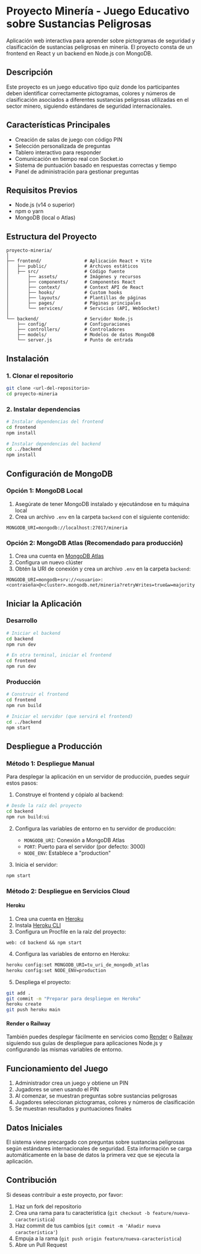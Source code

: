 # Proyecto Minería - Juego Educativo sobre Sustancias Peligrosas

Aplicación web interactiva para aprender sobre pictogramas de seguridad y clasificación de sustancias peligrosas en minería. El proyecto consta de un frontend en React y un backend en Node.js con MongoDB.

## Descripción

Este proyecto es un juego educativo tipo quiz donde los participantes deben identificar correctamente pictogramas, colores y números de clasificación asociados a diferentes sustancias peligrosas utilizadas en el sector minero, siguiendo estándares de seguridad internacionales.

## Características Principales

- Creación de salas de juego con código PIN
- Selección personalizada de preguntas
- Tablero interactivo para responder
- Comunicación en tiempo real con Socket.io
- Sistema de puntuación basado en respuestas correctas y tiempo
- Panel de administración para gestionar preguntas

## Requisitos Previos

- Node.js (v14 o superior)
- npm o yarn
- MongoDB (local o Atlas)

## Estructura del Proyecto

```
proyecto-mineria/
│
├── frontend/                # Aplicación React + Vite
│   ├── public/              # Archivos estáticos
│   ├── src/                 # Código fuente
│       ├── assets/          # Imágenes y recursos
│       ├── components/      # Componentes React
│       ├── context/         # Context API de React
│       ├── hooks/           # Custom hooks
│       ├── layouts/         # Plantillas de páginas
│       ├── pages/           # Páginas principales
│       └── services/        # Servicios (API, WebSocket)
│
└── backend/                 # Servidor Node.js
    ├── config/              # Configuraciones
    ├── controllers/         # Controladores
    ├── models/              # Modelos de datos MongoDB
    └── server.js            # Punto de entrada
```

## Instalación

### 1. Clonar el repositorio

```bash
git clone <url-del-repositorio>
cd proyecto-mineria
```

### 2. Instalar dependencias

```bash
# Instalar dependencias del frontend
cd frontend
npm install

# Instalar dependencias del backend
cd ../backend
npm install
```

## Configuración de MongoDB

### Opción 1: MongoDB Local

1. Asegúrate de tener MongoDB instalado y ejecutándose en tu máquina local
2. Crea un archivo `.env` en la carpeta `backend` con el siguiente contenido:

```
MONGODB_URI=mongodb://localhost:27017/mineria
```

### Opción 2: MongoDB Atlas (Recomendado para producción)

1. Crea una cuenta en [MongoDB Atlas](https://www.mongodb.com/cloud/atlas)
2. Configura un nuevo clúster
3. Obtén la URI de conexión y crea un archivo `.env` en la carpeta `backend`:

```
MONGODB_URI=mongodb+srv://<usuario>:<contraseña>@<cluster>.mongodb.net/mineria?retryWrites=true&w=majority
```

## Iniciar la Aplicación

### Desarrollo

```bash
# Iniciar el backend
cd backend
npm run dev

# En otra terminal, iniciar el frontend
cd frontend
npm run dev
```

### Producción

```bash
# Construir el frontend
cd frontend
npm run build

# Iniciar el servidor (que servirá el frontend)
cd ../backend
npm start
```

## Despliegue a Producción

### Método 1: Despliegue Manual

Para desplegar la aplicación en un servidor de producción, puedes seguir estos pasos:

1. Construye el frontend y cópialo al backend:

```bash
# Desde la raíz del proyecto
cd backend
npm run build:ui
```

2. Configura las variables de entorno en tu servidor de producción:
   - `MONGODB_URI`: Conexión a MongoDB Atlas
   - `PORT`: Puerto para el servidor (por defecto: 3000)
   - `NODE_ENV`: Establece a "production"

3. Inicia el servidor:

```bash
npm start
```

### Método 2: Despliegue en Servicios Cloud

#### Heroku

1. Crea una cuenta en [Heroku](https://www.heroku.com/)
2. Instala [Heroku CLI](https://devcenter.heroku.com/articles/heroku-cli)
3. Configura un Procfile en la raíz del proyecto:

```
web: cd backend && npm start
```

4. Configura las variables de entorno en Heroku:

```bash
heroku config:set MONGODB_URI=tu_uri_de_mongodb_atlas
heroku config:set NODE_ENV=production
```

5. Despliega el proyecto:

```bash
git add .
git commit -m "Preparar para despliegue en Heroku"
heroku create
git push heroku main
```

#### Render o Railway

También puedes desplegar fácilmente en servicios como [Render](https://render.com/) o [Railway](https://railway.app/) siguiendo sus guías de despliegue para aplicaciones Node.js y configurando las mismas variables de entorno.

## Funcionamiento del Juego

1. Administrador crea un juego y obtiene un PIN
2. Jugadores se unen usando el PIN
3. Al comenzar, se muestran preguntas sobre sustancias peligrosas
4. Jugadores seleccionan pictogramas, colores y números de clasificación
5. Se muestran resultados y puntuaciones finales

## Datos Iniciales

El sistema viene precargado con preguntas sobre sustancias peligrosas según estándares internacionales de seguridad. Esta información se carga automáticamente en la base de datos la primera vez que se ejecuta la aplicación.

## Contribución

Si deseas contribuir a este proyecto, por favor:

1. Haz un fork del repositorio
2. Crea una rama para tu característica (`git checkout -b feature/nueva-caracteristica`)
3. Haz commit de tus cambios (`git commit -m 'Añadir nueva característica'`)
4. Empuja a la rama (`git push origin feature/nueva-caracteristica`)
5. Abre un Pull Request 